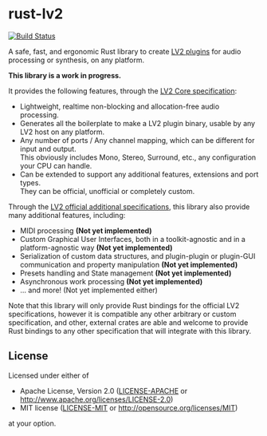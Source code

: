 # rust-lv2

[![Build Status](https://travis-ci.org/rust-dsp/rust-lv2.svg?branch=master)](https://travis-ci.org/rust-dsp/rust-lv2)

A safe, fast, and ergonomic Rust library to create [LV2 plugins](http://lv2plug.in/) for audio processing or synthesis,
on any platform.

**This library is a work in progress.**

It provides the following features, through the [LV2 Core specification](http://lv2plug.in/ns/lv2core/lv2core.html):

* Lightweight, realtime non-blocking and allocation-free audio processing.
* Generates all the boilerplate to make a LV2 plugin binary, usable by any LV2 host on any platform.
* Any number of ports / Any channel mapping, which can be different for input and output.  
  This obviously includes Mono, Stereo, Surround, etc., any configuration your CPU can handle.
* Can be extended to support any additional features, extensions and port types.  
  They can be official, unofficial or completely custom.

Through the [LV2 official additional specifications](http://lv2plug.in/ns/), this library also provide many
additional features, including:

* MIDI processing **(Not yet implemented)**
* Custom Graphical User Interfaces, both in a toolkit-agnostic and in a platform-agnostic way **(Not yet implemented)**
* Serialization of custom data structures, and plugin-plugin or plugin-GUI communication and property manipulation **(Not yet implemented)**
* Presets handling and State management **(Not yet implemented)**
* Asynchronous work processing **(Not yet implemented)**
* … and more! (Not yet implemented either)

Note that this library will only provide Rust bindings for the official LV2 specifications, however it is compatible
any other arbitrary or custom specification, and other, external crates are able and welcome to provide Rust bindings
to any other specification that will integrate with this library.

## License

Licensed under either of

 * Apache License, Version 2.0
   ([LICENSE-APACHE](LICENSE-APACHE) or http://www.apache.org/licenses/LICENSE-2.0)
 * MIT license
   ([LICENSE-MIT](LICENSE-MIT) or http://opensource.org/licenses/MIT)

at your option.
